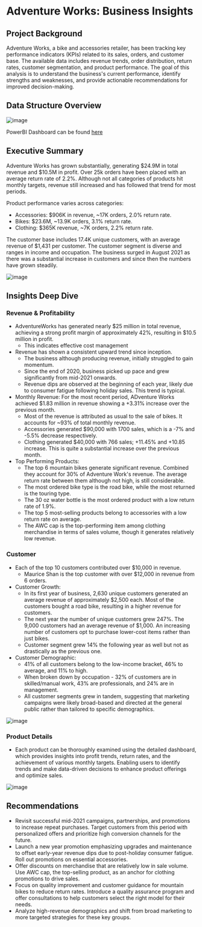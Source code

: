 # Adventure Works: Business Insights 


## Project Background
Adventure Works, a bike and accessories retailer, has been tracking key performance indicators (KPIs) related to its sales, orders, and customer base. The available data includes revenue trends, order distribution, return rates, customer segmentation, and product performance. The goal of this analysis is to understand the business's current performance, identify strengths and weaknesses, and provide actionable recommendations for improved decision-making.

## Data Structure Overview

![image](https://github.com/user-attachments/assets/1bbac715-7d87-4267-8567-01676702d7a5)

PowerBI Dashboard can be found [here](https://github.com/ziyaanrupani/adventureworks_business_insights/tree/main/dashboard)

## Executive Summary
Adventure Works has grown substantially, generating $24.9M in total revenue and $10.5M in profit. Over 25k orders have been placed with an average return rate of 2.2%. Although not all categories of products hit monthly targets, revenue still increased and has followed that trend for most periods. 

Product performance varies across categories:
* Accessories: $906K in revenue, ~17K orders, 2.0% return rate.
* Bikes: $23.6M, ~13.9K orders, 3.1% return rate.
* Clothing: $365K revenue, ~7K orders, 2.2% return rate.

The customer base includes 17.4K unique customers, with an average revenue of $1,431 per customer. The customer segment is diverse and ranges in income and occupation. The business surged in August 2021 as there was a substantial increase in customers and since then the numbers have grown steadily. 

![image](https://github.com/user-attachments/assets/92a41983-970a-4d6e-968d-b0c985819964)

## Insights Deep Dive
### Revenue & Profitability
* AdventureWorks has generated nearly $25 million in total revenue, achieving a strong profit margin of approximately 42%, resulting in $10.5 million in profit.
    * This indicates effective cost management
* Revenue has shown a consistent upward trend since inception.
    * The business although producing revenue, initially struggled to gain momentum.
    * Since the end of 2020, business picked up pace and grew significantly from mid-2021 onwards.
    * Revenue dips are observed at the beginning of each year, likely due to consumer fatigue following holiday sales. This trend is typical.
* Monthly Revenue: For the most recent period, ADventure Works achieved $1.83 million in revenue showing a +3.31% increase over the previous month.
    * Most of the revenue is attributed as usual to the sale of bikes. It accounts for ~93% of total monthly revenue.
    * Accessories generated $90,000 with 1700 sales, which is a -7% and -5.5% decrease respectively.
    * Clothing generated $40,000 with 766 sales; +11.45% and +10.85 increase. This is quite a substantial increase over the previous month.
* Top Performing Products:
    * The top 6 mountain bikes generate significant revenue. Combined they account for 30% of Adventure Work's revenue. The average return rate between them although not high, is still considerable.
    * The most ordered bike type is the road bike, while the most returned is the touring type.   
    * The 30 oz water bottle is the most ordered product with a low return rate of 1.9%.
    * The top 5 most-selling products belong to accessories with a low return rate on average.
    * The AWC cap is the top-performing item among clothing merchandise in terms of sales volume, though it generates relatively low revenue.

### Customer
* Each of the top 10 customers contributed over $10,000 in revenue.
    * Maurice Shan is the top customer with over $12,000 in revenue from 6 orders.
* Customer Growth:
   * In its first year of business, 2,630 unique customers generated an average revenue of approximately $2,500 each. Most of the customers bought a road bike, resulting in a higher revenue for customers.
   * The next year the number of unique customers grew 247%. The 9,000 customers had an average revenue of $1,000. An increasing number of customers opt to purchase lower-cost items rather than just bikes.
   * Customer segment grew 14% the following year as well but not as drastically as the previous one.
* Customer Demographic:
   * 41% of all customers belong to the low-income bracket, 46% to average, and 11% to high.
   * When broken down by occupation - 32% of customers are in skilled/manual work, 43% are professionals, and 24% are in management.
   * All customer segments grew in tandem, suggesting that marketing campaigns were likely broad-based and directed at the general public rather than tailored to specific demographics.

![image](https://github.com/user-attachments/assets/a8247ab7-894b-4da4-9c29-d7daababcb96)

### Product Details
* Each product can be thoroughly examined using the detailed dashboard, which provides insights into profit trends, return rates, and the achievement of various monthly targets. Enabling users to identify trends and make data-driven decisions to enhance product offerings and optimize sales.

![image](https://github.com/user-attachments/assets/e2c41009-c400-47e4-b7d4-40877c481a57)

## Recommendations
* Revisit successful mid-2021 campaigns, partnerships, and promotions to increase repeat purchases. Target customers from this period with personalized offers and prioritize high conversion channels for the future. 
* Launch a new year promotion emphasizing upgrades and maintenance to offset early-year revenue dips due to post-holiday consumer fatigue. Roll out promotions on essential accessories.
* Offer discounts on merchandise that are relatively low in sale volume. Use AWC cap, the top-selling product, as an anchor for clothing promotions to drive sales.
* Focus on quality improvement and customer guidance for mountain bikes to reduce return rates. Introduce a quality assurance program and offer consultations to help customers select the right model for their needs.
* Analyze high-revenue demographics and shift from broad marketing to more targeted strategies for these key groups.       


